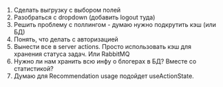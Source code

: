 1. Сделать выгрузку с выбором полей
2. Разобраться с dropdown (добавить logout туда)
3. Решить проблему с поллингом - думаю нужно подкрутить кэш (или БД)
4. Понять, что делать с авторизацией
5. Вынести все в server actions. Просто использовать кэш для хранения статуса задач. Или RabbitMQ
6. Нужно ли нам хранить всю инфу о блогерах в БД? Вместе со статистикой?
7. Думаю для Recommendation usage подойдет useActionState.
